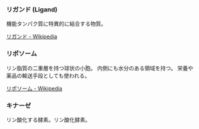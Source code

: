 ### リガンド (Ligand)

機能タンパク質に特異的に結合する物質。

[リガンド - Wikipedia](https://ja.wikipedia.org/wiki/%E3%83%AA%E3%82%AC%E3%83%B3%E3%83%89)

### リポソーム

リン脂質の二重層を持つ球状の小胞。
内側にも水分のある領域を持つ。
栄養や薬品の輸送手段としても使われる。

[リポソーム - Wikipedia](https://ja.wikipedia.org/wiki/%E3%83%AA%E3%83%9D%E3%82%BD%E3%83%BC%E3%83%A0)

### キナーゼ

リン酸化する酵素。リン酸化酵素。